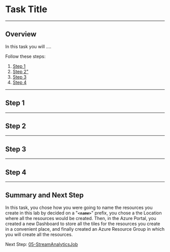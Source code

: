 # Task Title
---

<a name="overview"></a>

## Overview

In this task you will ....

Follow these steps:

1. [Step 1](#step1)
1. [Step 2"](#step2)
1. [Step 3](#step3)
1. [Step 4](#step4)

--- 

<a name="step1"></a>

## Step 1



--- 

<a name="step2"></a>

## Step 2



--- 

<a name="step3"></a>

## Step 3



--- 

<a name="step4"></a>

## Step 4



---

<a name="sumnmary"></a>

## Summary and Next Step

In this task, you chose how you were going to name the resources you create in this lab by decided on a "**_`<name>`_**" prefix, you chose a the Location where all the resources would be created.  Then, in the Azure Portal, you created a new Dashboard to store all the tiles for the resources you create in a convenient place, and finally created an Azure Resource Group in which you will create all the resources.  

Next Step: [05-StreamAnalyticsJob](../05-StreamAnalyticsJob/README.md)